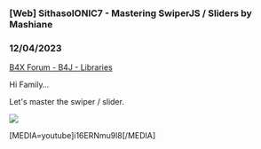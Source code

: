 ### [Web] SithasoIONIC7 - Mastering SwiperJS / Sliders by Mashiane
### 12/04/2023
[B4X Forum - B4J - Libraries](https://www.b4x.com/android/forum/threads/157800/)

Hi Family…  
  
Let's master the swiper / slider.  
  
![](https://www.b4x.com/android/forum/attachments/148336)  
  
  
[MEDIA=youtube]i16ERNmu9l8[/MEDIA]